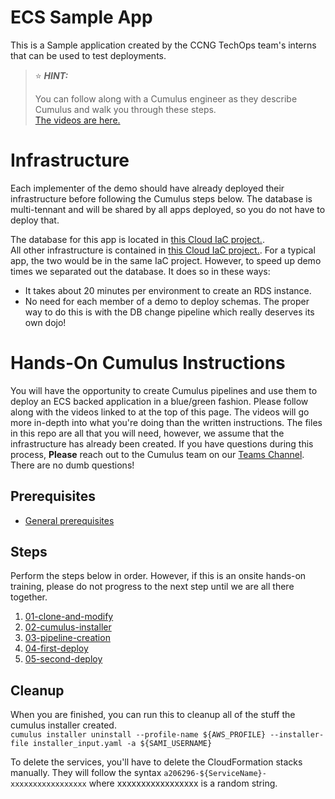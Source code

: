 # ECS Sample App
This is a Sample application created by the CCNG TechOps team's interns that can be used to test deployments.  
> :star: ***HINT:***
>
> You can follow along with a Cumulus engineer as they describe Cumulus and walk you through these steps.  
> [The videos are here.](https://thehub.thomsonreuters.com/docs/DOC-2945792)


# Infrastructure
Each implementer of the demo should have already deployed their infrastructure before following the Cumulus steps below.  The database is multi-tennant and will be shared by all apps deployed, so you do not have to deploy that.  

The database for this app is located in [this Cloud IaC project.](https://github.com/tr/cumulus_iac-sample-application-nodejs-rds).  
All other infrastructure is contained in [this Cloud IaC project.](https://github.com/tr/cumulus_iac-sample-application-nodejs-ecs).  For a typical app, the two would be in the same IaC project.  However, to speed up demo times we separated out the database.  It does so in these ways:
* It takes about 20 minutes per environment to create an RDS instance.
* No need for each member of a demo to deploy schemas.  The proper way to do this is with the DB change pipeline which really deserves its own dojo!

# Hands-On Cumulus Instructions
You will have the opportunity to create Cumulus pipelines and use them to deploy an ECS backed application in a blue/green fashion.  Please follow along with the videos linked to at the top of this page.  The videos will go more in-depth into what you're doing than the written instructions.  The files in this repo are all that you will need, however, we assume that the infrastructure has already been created.  If you have questions during this process, **Please** reach out to the Cumulus team on our [Teams Channel](https://teams.microsoft.com/l/channel/19%3ac72f735f407a48f1902ad18ad14f1265%40thread.skype/General?groupId=09374222-95d8-4cb6-bd1d-1bb9f8dfc625&tenantId=62ccb864-6a1a-4b5d-8e1c-397dec1a8258).  There are no dumb questions!

## Prerequisites
* [General prerequisites](https://thehub.thomsonreuters.com/docs/DOC-2914661)

## Steps
Perform the steps below in order.  However, if this is an onsite hands-on training, please do not progress to the next step until we are all there together.

1. [01-clone-and-modify](dojo/01-clone-and-modify.md)
1. [02-cumulus-installer](dojo/02-cumulus-installer.md)
1. [03-pipeline-creation](dojo/03-pipeline-creation.md)
1. [04-first-deploy](dojo/04-first-deploy.md)
1. [05-second-deploy](dojo/05-second-deploy.md)

## Cleanup
When you are finished, you can run this to cleanup all of the stuff the cumulus installer created.  
`cumulus installer uninstall --profile-name ${AWS_PROFILE} --installer-file installer_input.yaml -a ${SAMI_USERNAME}`

To delete the services, you'll have to delete the CloudFormation stacks manually.  They will follow the syntax `a206296-${ServiceName}-xxxxxxxxxxxxxxxxx` where xxxxxxxxxxxxxxxxx is a random string.
